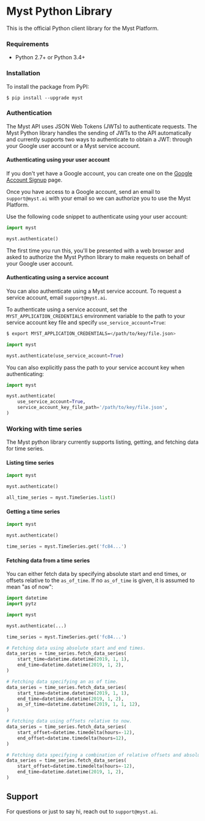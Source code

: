 # Myst Python Library

This is the official Python client library for the Myst Platform.

### Requirements

- Python 2.7+ or Python 3.4+

### Installation

To install the package from PyPI:

    $ pip install --upgrade myst

### Authentication

The Myst API uses JSON Web Tokens (JWTs) to authenticate requests. The Myst Python library handles the sending of JWTs to the API automatically and
currently supports two ways to authenticate to obtain a JWT: through your Google user account or a Myst service account.

#### Authenticating using your user account

If you don't yet have a Google account, you can create one on the [Google Account Signup](https://accounts.google.com/signup) page.

Once you have access to a Google account, send an email to `support@myst.ai` with your email so we can authorize you to use the Myst Platform.

Use the following code snippet to authenticate using your user account:

```python
import myst

myst.authenticate()
```

The first time you run this, you'll be presented with a web browser and asked to authorize the Myst Python library to make requests on behalf of your Google user account.

#### Authenticating using a service account

You can also authenticate using a Myst service account. To request a service account, email `support@myst.ai`.

To authenticate using a service account, set the `MYST_APPLICATION_CREDENTIALS` environment variable to the path to your service account
key file and specify `use_service_account=True`:

```sh
$ export MYST_APPLICATION_CREDENTIALS=</path/to/key/file.json>
```

```python
import myst

myst.authenticate(use_service_account=True)
```

You can also explicitly pass the path to your service account key when authenticating:

```python
import myst

myst.authenticate(
    use_service_account=True,
    service_account_key_file_path='/path/to/key/file.json',
)
```

### Working with time series

The Myst python library currently supports listing, getting, and fetching data for time series.

#### Listing time series

```python
import myst

myst.authenticate()

all_time_series = myst.TimeSeries.list()
```

#### Getting a time series

```python
import myst

myst.authenticate()

time_series = myst.TimeSeries.get('fc84...')
```

#### Fetching data from a time series

You can either fetch data by specifying absolute start and end times, or offsets relative to the `as_of_time`. If no `as_of_time` is given,
it is assumed to mean "as of now":

```python
import datetime
import pytz

import myst

myst.authenticate(...)

time_series = myst.TimeSeries.get('fc84...')

# Fetching data using absolute start and end times.
data_series = time_series.fetch_data_series(
    start_time=datetime.datetime(2019, 1, 1),
    end_time=datetime.datetime(2019, 1, 2),
)

# Fetching data specifying an as of time.
data_series = time_series.fetch_data_series(
    start_time=datetime.datetime(2019, 1, 1),
    end_time=datetime.datetime(2019, 1, 2),
    as_of_time=datetime.datetime(2019, 1, 1, 12),
)

# Fetching data using offsets relative to now.
data_series = time_series.fetch_data_series(
    start_offset=datetime.timedelta(hours=-12),
    end_offset=datetime.timedelta(hours=12),
)

# Fetching data specifying a combination of relative offsets and absolute timestamps.
data_series = time_series.fetch_data_series(
    start_offset=datetime.timedelta(hours=-12),
    end_time=datetime.datetime(2019, 1, 2),
)
```

## Support

For questions or just to say hi, reach out to `support@myst.ai`.
